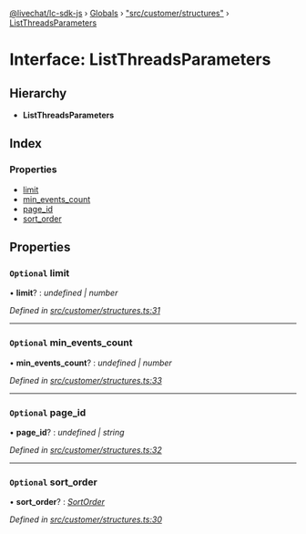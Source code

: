 [@livechat/lc-sdk-js](../README.md) › [Globals](../globals.md) › ["src/customer/structures"](../modules/_src_customer_structures_.md) › [ListThreadsParameters](_src_customer_structures_.listthreadsparameters.md)

# Interface: ListThreadsParameters

## Hierarchy

* **ListThreadsParameters**

## Index

### Properties

* [limit](_src_customer_structures_.listthreadsparameters.md#optional-limit)
* [min_events_count](_src_customer_structures_.listthreadsparameters.md#optional-min_events_count)
* [page_id](_src_customer_structures_.listthreadsparameters.md#optional-page_id)
* [sort_order](_src_customer_structures_.listthreadsparameters.md#optional-sort_order)

## Properties

### `Optional` limit

• **limit**? : *undefined | number*

*Defined in [src/customer/structures.ts:31](https://github.com/livechat/lc-sdk-js/blob/04572ce/src/customer/structures.ts#L31)*

___

### `Optional` min_events_count

• **min_events_count**? : *undefined | number*

*Defined in [src/customer/structures.ts:33](https://github.com/livechat/lc-sdk-js/blob/04572ce/src/customer/structures.ts#L33)*

___

### `Optional` page_id

• **page_id**? : *undefined | string*

*Defined in [src/customer/structures.ts:32](https://github.com/livechat/lc-sdk-js/blob/04572ce/src/customer/structures.ts#L32)*

___

### `Optional` sort_order

• **sort_order**? : *[SortOrder](../enums/_src_objects_index_.sortorder.md)*

*Defined in [src/customer/structures.ts:30](https://github.com/livechat/lc-sdk-js/blob/04572ce/src/customer/structures.ts#L30)*
